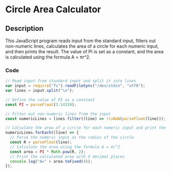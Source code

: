 # Circle Area Calculator

## Description

This JavaScript program reads input from the standard input, filters out non-numeric lines, calculates the area of a circle for each numeric input, and then prints the result. The value of PI is set as a constant, and the area is calculated using the formula A = πr^2.

### Code

```javascript
// Read input from standard input and split it into lines
var input = require("fs").readFileSync("/dev/stdin", "utf8");
var lines = input.split("\n");

// Define the value of PI as a constant
const PI = parseFloat(3.14159);

// Filter out non-numeric lines from the input
const numericLines = lines.filter((line) => !isNaN(parseFloat(line)));

// Calculate the area of a circle for each numeric input and print the result
numericLines.forEach((line) => {
  // Parse the numeric input as the radius of the circle
  const R = parseFloat(line);
  // Calculate the area using the formula A = πr^2
  const area = PI * Math.pow(R, 2);
  // Print the calculated area with 4 decimal places
  console.log("A=" + area.toFixed(4));
});
```
